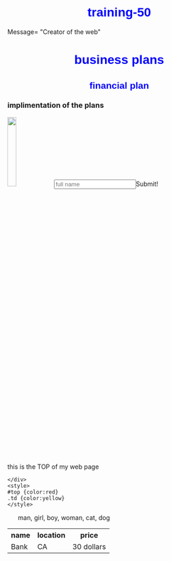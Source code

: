 # training-50
<!doctype html>
<html>
<title>
  Hi, world
  </title>
  <body>
  Message= "Creator of the web"
    <heading>
      <h1 style:="color:#82154a;text-align:center">business plans</h1>
      <h2>financial plan</h2>
      <h3>implimentation of the plans</h3>
      </heading>
    <image src="cat.jpg"
           <image src="https://www.facebook.com/photo.php?fbid=10151935272866790&set=a.441192986789&type=3&theater" hight="10" width="20%">
           <table>
             <tr>
               <th>name</th>
               <th>location</th>
               <th>price</th>
               </tr>
             <tr>
               <td>Bank</td>
               <td>CA</td>
               <td>30 dollars</td>
               </tr>
             </tble>
             <form>
            <input type="txt" placeholder="full name" name="name">
               <bottom>Submit!</bottom>
               </form>
    <style>
      h1,h2{color: blue;text-align: center;font-seize: 28x;font-family: arial; font-weight: bold;}
      </style>
    <div>
      <div id="TOP">
        this is the <span class="name">TOP</span> of my web page
        
    </div>
    <style>
    #top {color:red}
    .td {color:yellow}
    </style>
  </body>
  
<ol>
  man, girl, boy, woman, cat, dog
  </ol>
  </html>
  
